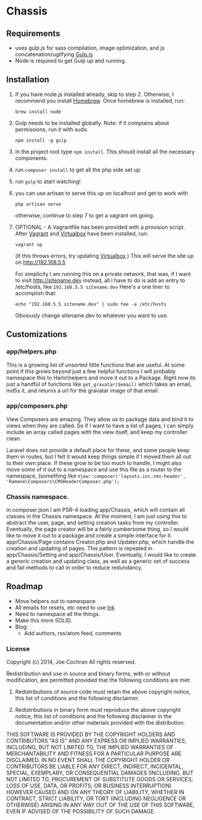 # Chassis

## Requirements
- uses gulp.js for sass compilation, image optimization, and js
  concatenation/uglifying [Gulp.js](http://gulpjs.com/)
- Node is required to get Gulp up and running.

## Installation
1. If you have node.js installed already, skip to step 2. Otherwise, I recommend you install [Homebrew](http://brew.sh). Once homebrew is installed, run:
    ```
    brew install node
    ```

2. Gulp needs to be installed globally. Note: if it complains about permissions, run it with sudo. 
    ``` 
    npm install -g gulp
    ```

3. In the project root type `npm install`. This should install all the necessary
components.

4. run `composer install` to get all the php side set up

5. run `gulp` to start watching!

6. you can use artisan to serve this up on localhost and get to work with
   ```
   php artisan serve
   ```
   otherwise, continue to step 7 to get a vagrant vm going.

7. OPTIONAL - A Vagrantfile has been provided with a provision script. After
   [Vagrant](http://vagrantup.com) and [Virtualbox](http://virtualbox.org) have
   been installed, run:
   ```
   vagrant up
   ```
   (if this throws errors, try updating [Virtualbox](http://virtualbox.org).)
   This will serve the site up on http://192.168.5.5

   For simplicity I am running this on a private network, that was, if I want
   to visit http://sitename.dev instead, all I have to do is add an entry to
   /etc/hosts, like `192.168.5.5 sitename.dev` Here's a one liner to accomplish
   that:
   ```
   echo "192.168.5.5 sitename.dev" | sudo tee -a /etc/hosts
   ```
   Obviously change sitename.dev to whatever you want to use.

## Customizations

### app/helpers.php
This is a growing list of unsorted little functions that are useful. At some point if this grows beyond just a few helpful functions I will probably namespace this to Harlo\helpers and move it out to a Package. Right now its just a handful of functions like `get_gravatar($email)` which takes an email, md5s it, and returns a url for the gravatar image of that email.

### app/composers.php
View Composers are amazing. They allow us to package data and bind it to views when they are called. So if I want to have a list of pages, I can simply include an array called pages with the view itself, and keep my controller clean.

Laravel does not provide a default place for these, and some people keep them in routes, but I felt it would keep things simple if I moved them all out to their own place. If these grow to be too much to handle, I might also move some of it out to a namespace and use this file as a router to the namespace, (something like `View::composer('layouts.inc.cms-header', 'Ramone\Composers\CMSHeaderComposer.php');`

### Chassis namespace.
in composer.json I am PSR-4 loading app/Chassis, which will contain all classes in the Chassis namespace. At the moment, I am just using this to abstract the user, page, and setting creation tasks from my controller. Eventually, the page creator will be a fairly cumbersome thing, so I would like to move it out to a package and create a simple interface for it.
app/Chassis/Page contains Creator.php and Updater.php, which handle the creation and updating of pages. This pattern is repeated in app/Chassis/Setting and app/Chassis/User. Eventually, I would like to create a generic creation and updating class, as well as a generic set of success and fail methods to call in order to reduce redundancy.

## Roadmap
- Move helpers out to namespace
- All emails for resets, etc need to use [Ink](http://zurb.com/ink)
- Need to namespace all the things.
- Make this more SOLID.
- Blog:
  - Add authors, rss/atom feed, comments

### License
Copyright (c) 2014, Joe Cochran
All rights reserved.

Redistribution and use in source and binary forms, with or without modification, are permitted provided that the following conditions are met:

1. Redistributions of source code must retain the above copyright notice, this list of conditions and the following disclaimer.

2. Redistributions in binary form must reproduce the above copyright notice, this list of conditions and the following disclaimer in the documentation and/or other materials provided with the distribution.

THIS SOFTWARE IS PROVIDED BY THE COPYRIGHT HOLDERS AND CONTRIBUTORS "AS IS" AND ANY EXPRESS OR IMPLIED WARRANTIES, INCLUDING, BUT NOT LIMITED TO, THE IMPLIED WARRANTIES OF MERCHANTABILITY AND FITNESS FOR A PARTICULAR PURPOSE ARE DISCLAIMED. IN NO EVENT SHALL THE COPYRIGHT HOLDER OR CONTRIBUTORS BE LIABLE FOR ANY DIRECT, INDIRECT, INCIDENTAL, SPECIAL, EXEMPLARY, OR CONSEQUENTIAL DAMAGES (INCLUDING, BUT NOT LIMITED TO, PROCUREMENT OF SUBSTITUTE GOODS OR SERVICES; LOSS OF USE, DATA, OR PROFITS; OR BUSINESS INTERRUPTION) HOWEVER CAUSED AND ON ANY THEORY OF LIABILITY, WHETHER IN CONTRACT, STRICT LIABILITY, OR TORT (INCLUDING NEGLIGENCE OR OTHERWISE) ARISING IN ANY WAY OUT OF THE USE OF THIS SOFTWARE, EVEN IF ADVISED OF THE POSSIBILITY OF SUCH DAMAGE.
